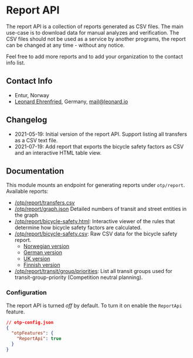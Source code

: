 # Report API

The report API is a collection of reports generated as CSV files. The main use-case is to download
data for manual analyzes and verification. The CSV files should not be used as a service by another
programs, the report can be changed at any time - without any notice.

Feel free to add more reports and to add your organization to the contact info list.

## Contact Info

- Entur, Norway
- [Leonard Ehrenfried](https://leonard.io), Germany, [mail@leonard.io](mailto:mail@leonard.io)

## Changelog

- 2021-05-19: Initial version of the report API. Support listing all transfers as a CSV text file.
- 2021-07-19: Add report that exports the bicycle safety factors as CSV and an interactive HTML
  table view.

## Documentation

This module mounts an endpoint for generating reports under `otp/report`. Available reports:

- [/otp/report/transfers.csv](http://localhost:8080/otp/report/transfers.csv)
- [/otp/report/graph.json](http://localhost:8080/otp/report/graph.json)
  Detailed numbers of transit and street entities in the graph
- [/otp/report/bicycle-safety.html](http://localhost:8080/otp/report/bicycle-safety.html):
  Interactive viewer of the rules that determine how bicycle safety factors are calculated.
- [/otp/report/bicycle-safety.csv](http://localhost:8080/otp/report/bicycle-safety.csv): Raw CSV
  data for the bicycle safety report.
    - [Norwegian version](http://localhost:8080/otp/report/bicycle-safety.csv?osmWayPropertySet=norway)
    - [German version](http://localhost:8080/otp/report/bicycle-safety.csv?osmWayPropertySet=germany)
    - [UK version](http://localhost:8080/otp/report/bicycle-safety.csv?osmWayPropertySet=uk)
    - [Finnish version](http://localhost:8080/otp/report/bicycle-safety.csv?osmWayPropertySet=finland)
- [/otp/report/transit/group/priorities](http://localhost:8080/otp/report/transit/group/priorities):
  List all transit groups used for transit-group-priority (Competition neutral planning).   

### Configuration

The report API is turned _off_ by default. To turn it on enable the `ReportApi` feature.

```json
// otp-config.json
{
  "otpFeatures": {
    "ReportApi": true
  }
}
```
